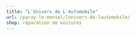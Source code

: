 ```yaml
---
title: "L'Univers de L'Automobile"
url: /paray-le-monial/lunivers-de-lautomobile/
shop: réparation de voitures
---
```

